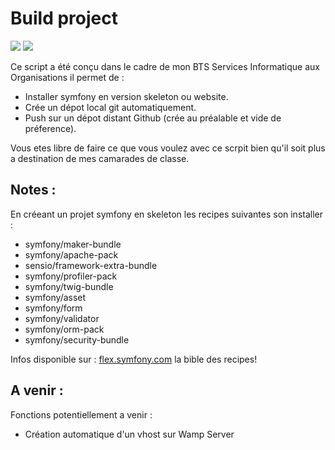 # Build project
![](https://img.shields.io/badge/Fait_avec-Powershell-blue.svg) ![](https://img.shields.io/badge/Version-1.1-green.svg) 

Ce script a été conçu dans le cadre de mon BTS Services Informatique aux Organisations il permet de : 

  - Installer symfony en version skeleton ou website.
  - Crée un dépot local git automatiquement.
  - Push sur un dépot distant Github (crée au préalable et vide de préference).
 
Vous etes libre de faire ce que vous voulez avec ce scrpit bien qu'il soit plus a destination de mes camarades de classe.   
## Notes :
En créeant un projet symfony en skeleton les recipes suivantes son installer :
  - symfony/maker-bundle
  - symfony/apache-pack
  - sensio/framework-extra-bundle
  - symfony/profiler-pack
  - symfony/twig-bundle
  - symfony/asset
  - symfony/form
  - symfony/validator
  - symfony/orm-pack
  - symfony/security-bundle

Infos disponible sur : [flex.symfony.com](https://www.flex.symfony.com) la bible des recipes!

## A venir :
Fonctions potentiellement a venir :
  - Création automatique d'un vhost sur Wamp Server    
    
